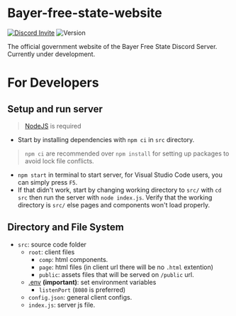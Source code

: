 # Bayer-free-state-website

[![Discord Invite]](https://discord.gg/eDfH73F)
![Version]

The official government website of the Bayer Free State Discord Server. 
Currently under development.

# For Developers

## Setup and run server
> [NodeJS](https://nodejs.org/en/) is required 

- Start by installing dependencies with `npm ci` in `src` directory.
> `npm ci` are recommended over `npm install` for setting up packages to avoid lock file conflicts.
- `npm start` in terminal to start server, for Visual Studio Code users, you can simply press `F5`.
- If that didn't work, start by changing working directory to `src/` with `cd src` then run the server with `node index.js`. Verify that the working directory is `src/` else pages and components won't load properly.

## Directory and File System
- `src`: source code folder
    - `root`: client files
        - `comp`: html components.
        - `page`: html files (in client url there will be no `.html` extention)
        - `public`: assets files that will be served on `/public` url.
    - [.env](https://www.npmjs.com/package/dotenv) **(important)**: set environment variables
        - `listenPort` (`8080` is preferred)
    - `config.json`: general client configs.
    - `index.js`: server js file.

[.env]: https://www.npmjs.com/package/dotenv
[Discord Invite]: https://img.shields.io/badge/discord-invite-5662F6
[Version]: https://img.shields.io/badge/version-0.1.0-FF0000 
<!--- 
    remember to update version every update
--->
